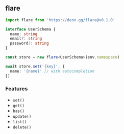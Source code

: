 ## flare

```ts
import flare from 'https://deno.gg/flare@v0.1.0'

interface UserSchema {
  name: string
  email?: string
  password?: string
}

const store = new flare<UserSchema>(env.namespace)

await store.set('{key}', {
  name: '{name}' // with autocompletion
})
```

### Features

- `set()`
- `get()`
- `has()`
- `update()`
- `list()`
- `delete()`
